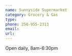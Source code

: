 ```yaml
---
name: Sunnyside Supermarket
category: Grocery & Gas
type:
phone: 250-955-2313
email:
url:
---
```


Open daily,  8am-6:30pm

